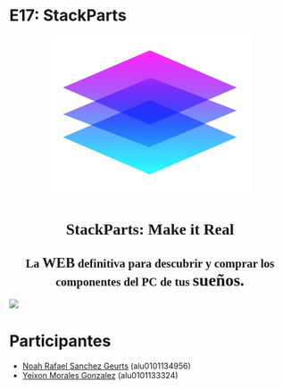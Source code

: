 # E17: StackParts

<div align="center">
  <img src="https://raw.githubusercontent.com/SyTW-2122/E17/main/Docs/Images/Logo.png?token=ALOBEMN4YIFMLQZMP5GYUETBQXLO4"></img>
  <h1 style="font-weight: bold; font-family: Andale Mono">StackParts: Make it Real</h1>
  <h2 style="font-family: Andale Mono">La <span style="font-weight: bold; font-size: 25px">WEB</span> definitiva para descubrir y comprar los componentes del PC de tus <span style="font-weight: bold; font-size: 30px">sueños.</span></h2>
</div>

![](https://www.kabum.com.br/conteudo/descricao/96182/img/corsaircomanderpro_2.gif)

# Participantes

* [Noah Rafael Sanchez Geurts](https://github.com/EindhovenLion99) (alu0101134956)
* [Yeixon Morales Gonzalez](https://github.com/Yeixon98) (alu0101133324)